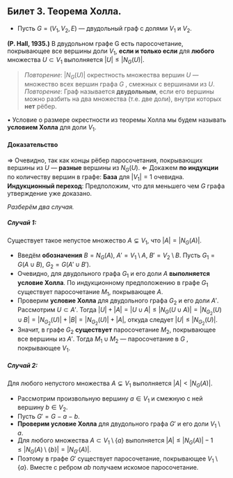 ## Билет 3. Теорема Холла.
- Пусть $G = (V_1, V_2, E)$ — двудольный граф с долями $V_1$ и $V_2$.

**(P. Hall, 1935.)** В двудольном графе G есть паросочетание, покрывающее все вершины доли $V_1$, **если и только если** для **любого** множества $U \subset V_1$ выполняется $|U| \leq |N_G (U)|$.
>*Повторение*: $|N_G (U)|$ окрестность множества вершин $U$ — множество всех вершин графа $G$ , смежных с вершинами из $U$.
>*Повторение*: Граф называется **двудольным**, если его вершины можно
разбить на два множества (т.е. две доли), внутри которых **нет** рёбер.

• Условие о размере окрестности из теоремы Холла мы будем называть **условием Холла** для доли $V_1$.
#### Доказательство
$\Rightarrow$
Очевидно, так как концы рёбер паросочетания, покрывающих вершины из $U$ — **разные** вершины из $N_G(U)$.
$\Leftarrow$
Докажем **по индукции** по количеству вершин в графе: 
**База** для $|V_1| = 1$ очевидна. 
**Индукционный переход**: Предположим, что для меньшего чем $G$ графа утверждение уже доказано. 

*Разберём два случая.*
##### Cлучай 1: 
Существует такое непустое множество $A \subsetneq V_1$, что $|A| = |N_G(A)|$.
- Введём **обозначения** $B = N_G(A)$, $A' = V_1\setminus A$, $B' = V_2 \setminus B$. 
Пусть $G_1 = G (A \cup B)$, $G_2 = G (A' \cup B')$.
- Очевидно, для двудольного графа $G_1$ и его доли $A$ **выполняется условие Холла**. По индукционному предположению в графе $G_1$ существует паросочетание $M_1$, покрывающее $A$.
- Проверим **условие Холла** для двудольного графа $G_2$ и его доли $A'$. Рассмотрим $U \subset A'$. Тогда 
$|U| + |A| = |U \cup A| \leq |N_G (U \cup A)| = |N_{G_2} (U) \cup B| = |N_{G_2}(U)| + |B| = |N_{G_2}(U)| + |A|$, откуда следует $|U| ≤ |N_{G_2}(U)|$.
- Значит, в графе $G_2$ **существует** паросочетание $M_2$, покрывающее все вершины из $A'$. Тогда $M_1 \cup M_2$ — паросочетание в $G$ , покрывающее $V_1$.
##### Cлучай 2:
 Для любого непустого множества $A \subsetneq V_1$ выполняется $|A| < |N_G (A)|$.
- Рассмотрим произвольную вершину $a \in V_1$ и смежную с ней вершину $b \in V_2$.
- Пусть $G' = G\ −\ a\ −\ b$. 
- **Проверим условие Холла** для двудольного графа $G'$ и его доли $V_1 \setminus {a}$. 
- Для любого множества $A \subset V_1 \setminus \{a\}$ выполняется 
$|A| \leq |N_G(A)| − 1 \leq |N_G (A) \setminus \{b\}| = |N_{G'} (A)|$.
- Поэтому в графе $G'$ существует паросочетание, покрывающее $V_1 \setminus \{a\}$. Вместе с ребром $ab$ получаем искомое паросочетание.
